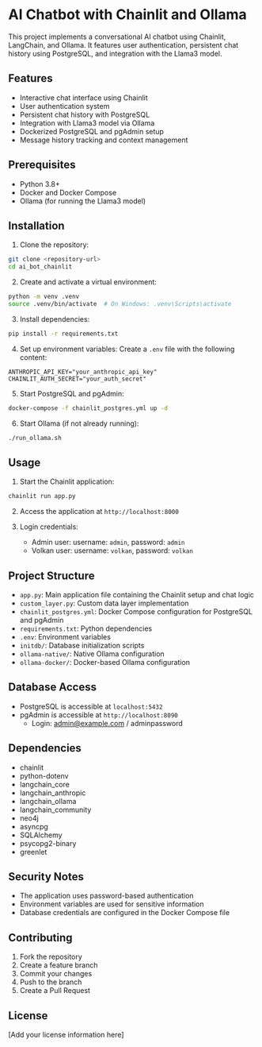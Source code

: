 # AI Chatbot with Chainlit and Ollama

This project implements a conversational AI chatbot using Chainlit, LangChain, and Ollama. It features user authentication, persistent chat history using PostgreSQL, and integration with the Llama3 model.

## Features

- Interactive chat interface using Chainlit
- User authentication system
- Persistent chat history with PostgreSQL
- Integration with Llama3 model via Ollama
- Dockerized PostgreSQL and pgAdmin setup
- Message history tracking and context management

## Prerequisites

- Python 3.8+
- Docker and Docker Compose
- Ollama (for running the Llama3 model)

## Installation

1. Clone the repository:
```bash
git clone <repository-url>
cd ai_bot_chainlit
```

2. Create and activate a virtual environment:
```bash
python -m venv .venv
source .venv/bin/activate  # On Windows: .venv\Scripts\activate
```

3. Install dependencies:
```bash
pip install -r requirements.txt
```

4. Set up environment variables:
Create a `.env` file with the following content:
```
ANTHROPIC_API_KEY="your_anthropic_api_key"
CHAINLIT_AUTH_SECRET="your_auth_secret"
```

5. Start PostgreSQL and pgAdmin:
```bash
docker-compose -f chainlit_postgres.yml up -d
```

6. Start Ollama (if not already running):
```bash
./run_ollama.sh
```

## Usage

1. Start the Chainlit application:
```bash
chainlit run app.py
```

2. Access the application at `http://localhost:8000`

3. Login credentials:
   - Admin user: username: `admin`, password: `admin`
   - Volkan user: username: `volkan`, password: `volkan`

## Project Structure

- `app.py`: Main application file containing the Chainlit setup and chat logic
- `custom_layer.py`: Custom data layer implementation
- `chainlit_postgres.yml`: Docker Compose configuration for PostgreSQL and pgAdmin
- `requirements.txt`: Python dependencies
- `.env`: Environment variables
- `initdb/`: Database initialization scripts
- `ollama-native/`: Native Ollama configuration
- `ollama-docker/`: Docker-based Ollama configuration

## Database Access

- PostgreSQL is accessible at `localhost:5432`
- pgAdmin is accessible at `http://localhost:8090`
  - Login: admin@example.com / adminpassword

## Dependencies

- chainlit
- python-dotenv
- langchain_core
- langchain_anthropic
- langchain_ollama
- langchain_community
- neo4j
- asyncpg
- SQLAlchemy
- psycopg2-binary
- greenlet

## Security Notes

- The application uses password-based authentication
- Environment variables are used for sensitive information
- Database credentials are configured in the Docker Compose file

## Contributing

1. Fork the repository
2. Create a feature branch
3. Commit your changes
4. Push to the branch
5. Create a Pull Request

## License

[Add your license information here] 